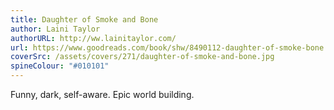 ```yaml
---
title: Daughter of Smoke and Bone
author: Laini Taylor
authorURL: http://ww.lainitaylor.com/
url: https://www.goodreads.com/book/shw/8490112-daughter-of-smoke-bone
coverSrc: /assets/covers/271/daughter-of-smoke-and-bone.jpg
spineColour: "#010101"
---
```


Funny, dark, self-aware. Epic world building.

